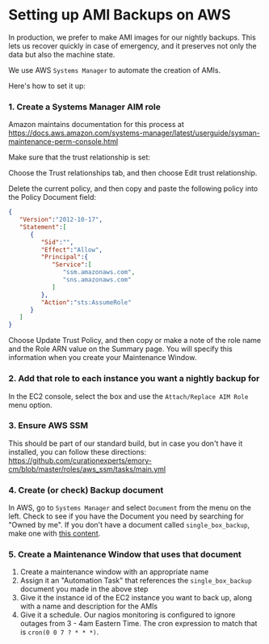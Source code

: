 # Setting up AMI Backups on AWS
In production, we prefer to make AMI images for our nightly backups. This lets
us recover quickly in case of emergency, and it preserves not only the data but
also the machine state.

We use AWS `Systems Manager` to automate the creation of AMIs.

Here's how to set it up:

### 1. Create a Systems Manager AIM role
Amazon maintains documentation for this process at https://docs.aws.amazon.com/systems-manager/latest/userguide/sysman-maintenance-perm-console.html

Make sure that the trust relationship is set:

Choose the Trust relationships tab, and then choose Edit trust relationship.

Delete the current policy, and then copy and paste the following policy into the Policy Document field:

```json
{
   "Version":"2012-10-17",
   "Statement":[
      {
         "Sid":"",
         "Effect":"Allow",
         "Principal":{
            "Service":[
               "ssm.amazonaws.com",
               "sns.amazonaws.com"
            ]
         },
         "Action":"sts:AssumeRole"
      }
   ]
}
```

Choose Update Trust Policy, and then copy or make a note of the role name and the Role ARN value on the Summary page. You will specify this information when you create your Maintenance Window.

### 2. Add that role to each instance you want a nightly backup for
In the EC2 console, select the box and use the `Attach/Replace AIM Role` menu option.

### 3. Ensure AWS SSM
This should be part of our standard build, but in case you don't have it installed,
you can follow these directions:
https://github.com/curationexperts/emory-cm/blob/master/roles/aws_ssm/tasks/main.yml

### 4. Create (or check) Backup document
In AWS, go to `Systems Manager` and select `Document` from the menu on the left.
Check to see if you have the Document you need by searching for "Owned by me". If
you don't have a document called `single_box_backup`, make one with [this content](/aws-systems-manager-backup.json).

### 5. Create a Maintenance Window that uses that document
1. Create a maintenance window with an appropriate name
2. Assign it an "Automation Task" that references the `single_box_backup` document you made in the above step
3. Give it the instance id of the EC2 instance you want to back up, along with a name and description for the AMIs
4. Give it a schedule. Our nagios monitoring is configured to ignore outages from 3 - 4am Eastern Time. The cron expression to match that is `cron(0 0 7 ? * * *)`.
